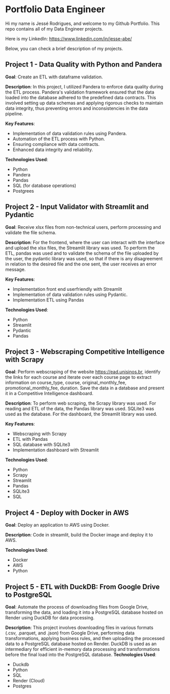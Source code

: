 # Portfolio Data Engineer
Hi my name is Jessé Rodrigues, and welcome to my Github Portfolio.
This repo contains all of my Data Engineer projects.

Here is my LinkedIn: https://www.linkedin.com/in/jesse-abe/

Below, you can check a brief description of my projects.


## Project 1 - Data Quality with Python and Pandera

**Goal**: Create an ETL with dataframe validation.

**Description**:
In this project, I utilized Pandera to enforce data quality during the ETL process. Pandera's validation framework ensured that the data loaded into the database adhered to the predefined data contracts. This involved setting up data schemas and applying rigorous checks to maintain data integrity, thus preventing errors and inconsistencies in the data pipeline.

**Key Features**:

- Implementation of data validation rules using Pandera.
- Automation of the ETL process with Python.
- Ensuring compliance with data contracts.
- Enhanced data integrity and reliability.

**Technologies Used**:

- Python
- Pandera
- Pandas
- SQL (for database operations)
- Postgrees


## Project 2 - Input Validator with Streamlit and Pydantic

**Goal**: Receive xlsx files from non-technical users, perform processing and validate the file schema.

**Description**: For the frontend, where the user can interact with the interface and upload the xlsx files, the Streamlit library was used. To perform the ETL, pandas was used and to validate the schema of the file uploaded by the user, the pydantic library was used, so that if there is any disagreement in relation to the desired file and the one sent, the user receives an error message.

**Key Features**:

- Implementation front end userfriendly with Streamlit 
- Implementation of data validation rules using Pydantic.
- Implementation ETL using Pandas

**Technologies Used**:

- Python
- Streamlit
- Pydantic
- Pandas


## Project 3 - Webscraping Competitive Intelligence with Scrapy

**Goal**: Perform webscraping of the website https://ead.unisinos.br, identify the links for each course and iterate over each course page to extract information on course_type, course, original_monthly_fee, promotional_monthly_fee, duration. Save the data in a database and present it in a Competitive Intelligence dashboard.

**Description**: To perform web scraping, the Scrapy library was used. For reading and ETL of the data, the Pandas library was used. SQLite3 was used as the database. For the dashboard, the Streamlit library was used.

**Key Features**:

- Webscraping with Scrapy
- ETL with Pandas
- SQL database with SQLite3
- Implementation dashboard with Streamlit

**Technologies Used**:

- Python
- Scrapy
- Streamlit
- Pandas
- SQLite3
- SQL


## Project 4 - Deploy with Docker in AWS

**Goal**: Deploy an application to AWS using Docker.

**Description**: Code in streamlit, build the Docker image and deploy it to AWS.

**Technologies Used**:

- Docker
- AWS
- Python

## Project 5 - ETL with DuckDB: From Google Drive to PostgreSQL

**Goal**: Automate the process of downloading files from Google Drive, transforming the data, and loading it into a PostgreSQL database hosted on Render using DuckDB for data processing.

**Description**: This project involves downloading files in various formats (.csv, .parquet, and .json) from Google Drive, performing data transformations, applying business rules, and then uploading the processed data to a PostgreSQL database hosted on Render. DuckDB is used as an intermediary for efficient in-memory data processing and transformations before the final load into the PostgreSQL database.
**Technologies Used**:

- Duckdb
- Python
- SQL
- Render (Cloud)
- Postgres
